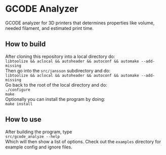 # GCODE Analyzer
GCODE analyzer for 3D printers that determines properties like volume, needed filament, and estimated print time.

## How to build
After cloning this repository into a local directory do:  
``libtoolize && aclocal && autoheader && autoconf && automake --add-missing``  
Then go into the ``src/jansson`` subdirectory and do:  
``libtoolize && aclocal && autoheader && autoconf && automake --add-missing``  
Go back to the root of the local directory and do:  
``./configure``  
``make``  
Optionally you can install the program by doing:  
``make install``  

## How to use
After building the program, type  
``src/gcode_analyze --help``  
Which will then show a list of options. Check out the ``examples`` directory for example config and ignore files.
